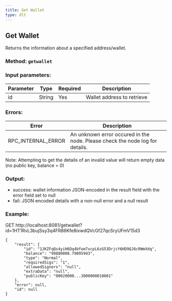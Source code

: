 ```yaml
---
title: Get Wallet
type: dlt
---
```

## Get Wallet
Returns the information about a specified address/wallet.
### Method: `getwallet`
### Input parameters:

| Parameter | Type | Required | Description |
| --- | --- | --- | --- |
| id | String | Yes | Wallet address to retrieve |

### Errors:

| Error | Description |
| --- | --- |
| RPC_INTERNAL_ERROR | An unknown error occured in the node. Please check the node log for details. |

Note: Attempting to get the details of an invalid value will return empty data (no public key, balance = 0)

### Output:
- success: wallet information JSON-encoded in the result field with the error field set to null
- fail: JSON encoded details with a non-null error and a null result

### Example:
GET http://localhost:8081/getwallet?id=1HT1RvL3bujSsy3q4FR86Kfe8ixwdQVcGf27qcSryUFmV15d3
```
{
	"result": {
		"id": "1JKZFqQs4yiH6Dq4bfom7xcpL6zG53DrjcY6HD9QJ6cRWmXdq",
		"balance": "99880008.79095943",
		"type": "Normal",
		"requiredSigs": "1",
		"allowedSigners": "null",
		"extraData": "null",
		"publicKey": "00020000...3000000010001"
	},
	"error": null,
	"id": null
}
```

